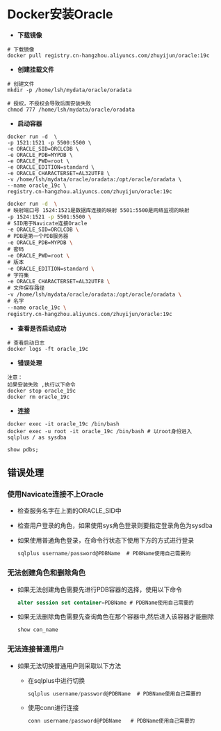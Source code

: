 # Docker安装Oracle

- **下载镜像**

```
# 下载镜像
docker pull registry.cn-hangzhou.aliyuncs.com/zhuyijun/oracle:19c
```

- **创建挂载文件**

```
# 创建文件
mkdir -p /home/lsh/mydata/oracle/oradata

# 授权，不授权会导致后面安装失败
chmod 777 /home/lsh/mydata/oracle/oradata
```

- **启动容器**

```shell
docker run -d  \
-p 1521:1521 -p 5500:5500 \
-e ORACLE_SID=ORCLCDB \
-e ORACLE_PDB=MYPDB \
-e ORACLE_PWD=root \
-e ORACLE_EDITION=standard \
-e ORACLE_CHARACTERSET=AL32UTF8 \
-v /home/lsh/mydata/oracle/oradata:/opt/oracle/oradata \
--name oracle_19c \
registry.cn-hangzhou.aliyuncs.com/zhuyijun/oracle:19c
```

```sh
docker run -d  \
# 映射端口号 1524:1521是数据库连接的映射 5501:5500是网络监视的映射
-p 1524:1521 -p 5501:5500 \
# SID用于Navicate连接Oracle
-e ORACLE_SID=ORCLCDB \
# PDB是第一个PDB服务器
-e ORACLE_PDB=MYPDB \
# 密码
-e ORACLE_PWD=root \
# 版本
-e ORACLE_EDITION=standard \
# 字符集
-e ORACLE_CHARACTERSET=AL32UTF8 \
# 文件保存路径
-v /home/lsh/mydata/oracle/oradata:/opt/oracle/oradata \
# 名字
--name oracle_19c \
registry.cn-hangzhou.aliyuncs.com/zhuyijun/oracle:19c
```



- **查看是否启动成功**

```
# 查看启动日志
docker logs -ft oracle_19c
```

- **错误处理**

```
注意：
如果安装失败 ,执行以下命令
docker stop oracle_19c
docker rm oracle_19c
```

- **连接**

```shell
docker exec -it oracle_19c /bin/bash
docker exec -u root -it oracle_19c /bin/bash # 以root身份进入
sqlplus / as sysdba

show pdbs;
```

## 错误处理

### 使用Navicate连接不上Oracle

- 检查服务名字在上面的ORACLE_SID中

- 检查用户登录的角色，如果使用sys角色登录则要指定登录角色为sysdba

- 如果使用普通角色登录，在命令行状态下使用下方的方式进行登录

  ```sql
  sqlplus username/password@PDBName  # PDBName使用自己需要的
  ```

### 无法创建角色和删除角色

- 如果无法创建角色需要先进行PDB容器的选择，使用以下命令

  ```sql
  alter session set container=PDBName # PDBName使用自己需要的
  ```

- 如果无法删除角色需要先查询角色在那个容器中,然后进入该容器才能删除

  ```sql
  show con_name
  ```

### 无法连接普通用户

- 如果无法切换普通用户则采取以下方法

  - 在sqlplus中进行切换

    ```sql
    sqlplus username/password@PDBName  # PDBName使用自己需要的
    ```

  - 使用conn进行连接

    ```sql
    conn username/password@PDBName	 # PDBName使用自己需要的
    ```

    

  



